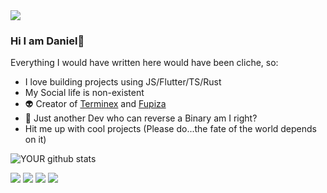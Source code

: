 <img src="https://github.com/katungi/katungi/blob/master/images/githubcoverpage.png">

### Hi I am Daniel👋

Everything I would have written here would have been cliche, so:
- I love building projects using JS/Flutter/TS/Rust
- My Social life is non-existent
- 👽 Creator of [Terminex](https://github.com/marketplace/actions/ruby-gemer) and [Fupiza](http://fupiza.herokuapp.com/)
- 🤝 Just another Dev who can reverse a Binary am I right? 
- Hit me up with cool projects (Please do...the fate of the world depends on it)

![YOUR github stats](https://github-readme-stats.vercel.app/api?username=katungi&show_icons=true&theme=radical)   

[<img src="https://img.shields.io/badge/twitter-%231DA1F2.svg?&style=for-the-badge&logo=twitter&logoColor=white" />](https://twitter.com/WarriorRapid) [<img src="https://img.shields.io/badge/medium-%2312100E.svg?&style=for-the-badge&logo=medium&logoColor=white" />](https://medium.com/@dankatdennis)  [<img src="https://img.shields.io/badge/linkedin-%230077B5.svg?&style=for-the-badge&logo=linkedin&logoColor=white" />](https://www.linkedin.com/in/daniel-dennis-7471401a5/) [<img src = "https://img.shields.io/badge/instagram-%23E4405F.svg?&style=for-the-badge&logo=instagram&logoColor=white">](https://www.instagram.com/kenyanboydoingthings)

